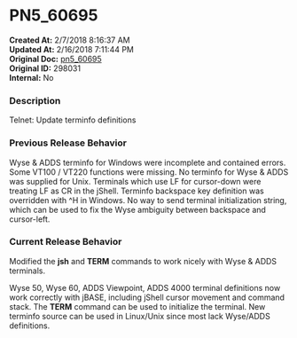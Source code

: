# PN5_60695

**Created At:** 2/7/2018 8:16:37 AM  
**Updated At:** 2/16/2018 7:11:44 PM  
**Original Doc:** [pn5_60695](https://docs.jbase.com/release-notes/pn5_60695)  
**Original ID:** 298031  
**Internal:** No  


### Description

Telnet: Update terminfo definitions



### Previous Release Behavior

Wyse & ADDS terminfo for Windows were incomplete and contained errors. Some VT100 / VT220 functions were missing. No terminfo for Wyse & ADDS was supplied for Unix. Terminals which use LF for cursor-down were treating LF as CR in the jShell. Terminfo backspace key definition was overridden with ^H in Windows. No way to send terminal initialization string, which can be used to fix the Wyse ambiguity between backspace and cursor-left.



### Current Release Behavior

Modified the **jsh** and **TERM** commands to work nicely with Wyse & ADDS terminals.

Wyse 50, Wyse 60, ADDS Viewpoint, ADDS 4000 terminal definitions now work correctly with jBASE, including jShell cursor movement and command stack. The **TERM** command can be used to initialize the terminal. New terminfo source can be used in Linux/Unix since most lack Wyse/ADDS definitions.
